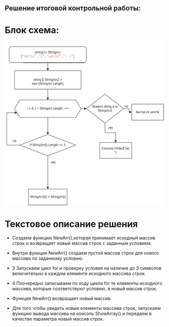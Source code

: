## Решение итоговой контрольной работы:

# Блок схема:

 ![Блок-схема](Аттестация_Схема.png)


 # Текстовое описание решения 
  
 * Создаем функцию NewArr(),которая принимает исходный массив строк и возвращает новый массив строк с заданным условием.
 
 * Внутри функции NewArr() создаем пустой массив строк для нового массива по заданному условию.

 * 3 Запускаем цикл for и проверку условия на наличие до 3 символов включительно в каждом елементе исходного массива строк.

 * 4 Поочередно записываем по ходу цикла for те елементы исходного массива, которые соответствуют условию, в новый массив строк.

 * Функция NewArr() возвращает новый массив.
 
 * Для того чтобы увидеть новые елементы  массива строк, запускаем функцию вывода массива на консоль ShowArray() и передаем в качестве параметра новый массив строк.